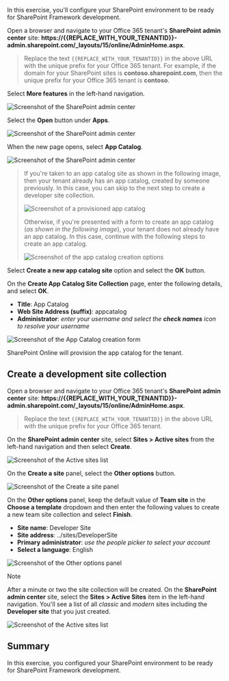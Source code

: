 In this exercise, you'll configure your SharePoint environment to be ready for SharePoint Framework development.

Open a browser and navigate to your Office 365 tenant's **SharePoint admin center** site: **https://{{REPLACE_WITH_YOUR_TENANTID}}-admin.sharepoint.com/_layouts/15/online/AdminHome.aspx**.

> Replace the text `{{REPLACE_WITH_YOUR_TENANTID}}` in the above URL with the unique prefix for your Office 365 tenant. For example, if the domain for your SharePoint sites is **contoso.sharepoint.com**, then the unique prefix for your Office 365 tenant is **contoso**.

Select **More features** in the left-hand navigation.

![Screenshot of the SharePoint admin center](../media/03-app-catalog-01.png)

Select the **Open** button under **Apps**.

![Screenshot of the SharePoint admin center](../media/03-app-catalog-02.png)

When the new page opens, select **App Catalog**.

![Screenshot of the SharePoint admin center](../media/03-app-catalog-03.png)

> If you're taken to an app catalog site as shown in the following image, then your tenant already has an app catalog, created by someone previously. In this case, you can skip to the next step to create a developer site collection.
>
> ![Screenshot of a provisioned app catalog](../media/03-app-catalog-04.png)
>
> Otherwise, if you're presented with a form to create an app catalog (*as shown in the following image*), your tenant does not already have an app catalog. In this case, continue with the following steps to create an app catalog.
>
> ![Screenshot of the app catalog creation options](../media/03-app-catalog-05.png)

Select **Create a new app catalog site** option and select the **OK** button.

On the **Create App Catalog Site Collection** page, enter the following details, and select **OK**.

- **Title**: App Catalog
- **Web Site Address (suffix)**: appcatalog
- **Administrator**: *enter your username and select the **check names** icon to resolve your username*

![Screenshot of the App Catalog creation form](../media/03-app-catalog-06.png)

SharePoint Online will provision the app catalog for the tenant.

## Create a development site collection

Open a browser and navigate to your Office 365 tenant's **SharePoint admin center** site: **https://{{REPLACE_WITH_YOUR_TENANTID}}-admin.sharepoint.com/_layouts/15/online/AdminHome.aspx**.

> Replace the text `{{REPLACE_WITH_YOUR_TENANTID}}` in the above URL with the unique prefix for your Office 365 tenant.

On the **SharePoint admin center** site, select **Sites > Active sites** from the left-hand navigation and then select **Create**.

![Screenshot of the Active sites list](../media/03-new-site-collection-01.png)

On the **Create a site** panel, select the **Other options** button.

![Screenshot of the Create a site panel](../media/03-new-site-collection-02.png)

On the **Other options** panel, keep the default value of **Team site** in the **Choose a template** dropdown and then enter the following values to create a new team site collection and select **Finish**.

- **Site name**: Developer Site
- **Site address**: ../sites/DeveloperSite
- **Primary administrator**: *use the people picker to select your account*
- **Select a language**: English

![Screenshot of the Other options panel](../media/03-new-site-collection-03.png)

> [!NOTE]
> After a minute or two the site collection will be created. On the **SharePoint admin center** site, select the **Sites > Active Sites** item in the left-hand navigation. You'll see a list of all *classic* and *modern* sites including the **Developer site** that you just created.
>
> ![Screenshot of the Active sites list](../media/03-new-site-collection-04.png)

## Summary

In this exercise, you configured your SharePoint environment to be ready for SharePoint Framework development.
